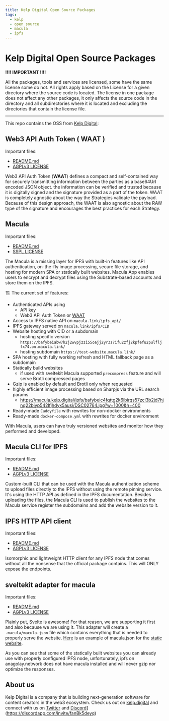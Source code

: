 ```yaml
---
title: Kelp Digital Open Source Packages
tags:
  - kelp
  - open source
  - macula
  - ipfs
---
```


# Kelp Digital Open Source Packages

**!!!! IMPORTANT !!!!**

All the packages, tools and services are licensed, some have the same license some do not. All rights apply based on the License for a given directory where the source code is located. The license in one package does not affect any other packages, it only affects the source code in the directory and all subdirectories where it is located and excluding the directories that contain the license file.

---

This repo contains the OSS from [Kelp Digital](https://kelp.digital):

## **Web3 API Auth Token ( WAAT )**

Important files:

- [README.md](./libraries/web3-api-auth-token/README.md)
- [AGPLv3 LICENSE](./libraries/web3-api-auth-token/LICENSE)

Web3 API Auth Token (**WAAT**) defines a compact and self-contained way for securely transmitting information between the parties as a base64Url encoded JSON object. the information can be verified and trusted because it is digitally signed and the signature provided as a part of the token. WAAT is completely agnostic about the way the Strategies validate the payload. Because of this design approach, the WAAT is also agnostic about the RAW type of the signature and encourages the best practices for each Strategy.

## **Macula**

Important files:

- [README.md](./services/macula/README.md)
- [SSPL LICENSE](./services/macula/LICENSE)

The Macula is a missing layer for IPFS with built-in features like API authentication, on-the-fly image processing, secure file storage, and hosting for modern SPA or statically built websites. Macula App enables users to encrypt and decrypt files using the Substrate-based accounts and store them on the IPFS.

🏗️ The current set of features:

- Authenticated APIs using
  - API key
  - Web3 API Auth Token or [WAAT](#web3-api-auth-token--waat)
- Access to IPFS native API on `macula.link/ipfs_api/`
- IPFS gateway served on `macula.link/ipfs/CID`
- Website hosting with CID or a subdomain
  - hosting specific version `https://bafybeiabw7h2j2wvpjzzi55oajj2yr3z7ifu2zfj2kpfefu2pulfljfx74.on.macula.link/`
  - hosting subdomain `https://test-website.macula.link/`
- SPA hosting with fully working refresh and HTML fallback page as a subdomain
- Statically build websites
  - if used with sveltekit Macula supported `precompress` feature and will serve Brotli compressed pages
- Gzip is enabled by default and Brotli only when requested
- highly efficient image processing based on Sharpjs via the URL search params
  - https://macula.kelp.digital/ipfs/bafybeic4fqttg2k6ibirqs57zcl3b2jd7hjnq22biyp542lfjhdyx5ausi/DSC02764.jpg?w=1000&h=400
- Ready-made `Caddyfile` with rewrites for non-docker environments
- Ready-made `docker-compose.yml` with rewrites for docker environment

With Macula, users can have truly versioned websites and monitor how they performed and developed.

## **Macula CLI for IPFS**

Important files:

- [README.md](./tools/ipfs-cli/README.md)
- [AGPLv3 LICENSE](./tools/ipfs-cli/LICENSE)

Custom-built CLI that can be used with the Macula authentication scheme to upload files directly to the IPFS without using the remote pinning service. It's using the HTTP API as defined in the IPFS documentation. Besides uploading the files, the Macula CLI is used to publish the websites to the Macula service register the subdomains and add the website version to it.

## IPFS HTTP API client

Important files:

- [README.md](./libraries/ipfs-api-client/README.md)
- [AGPLv3 LICENSE](./libraries/ipfs-api-client/LICENSE)

Isomorphic and lightweight HTTP client for any IPFS node that comes without all the nonsense that the official package contains. This will ONLY expose the endpoints.

## **sveltekit adapter for macula**

Important files:

- [README.md](./libraries/sveltekit-adapter-macula/README.md)
- [AGPLv3 LICENSE](./libraries/sveltekit-adapter-macula/LICENSE)

Plainly put, Svelte is awesome! For that reason, we are supporting it first and also because we are using it. This adapter will create a `.macula/macula.json` file which contains everything that is needed to properly serve the website.
[Here](https://bafybeihonkvcaf5riqp6figuoe7l2nxrc6w3spnrqlioviabkda46k4ffe.ipfs.anagolay.network/macula.json) is an example of macula.json for the [static website](https://bafybeihonkvcaf5riqp6figuoe7l2nxrc6w3spnrqlioviabkda46k4ffe.ipfs.anagolay.network).

As you can see that some of the statically built websites you can already use with properly configured IPFS node, unfortunately, ipfs on anagolay.network does not have macula installed and will never gzip nor optimize the responses.

## About us

Kelp Digital is a company that is building next-generation software for content creators in the web3 ecosystem. Check us out on [kelp.digital](https://kelp.digital) and connect with us on [Twitter](https://twitter.com/kelp_digital) and [Discord](https://discordapp.com/invite/fanBk5deyq)](https://discordapp.com/invite/fanBk5deyq)

